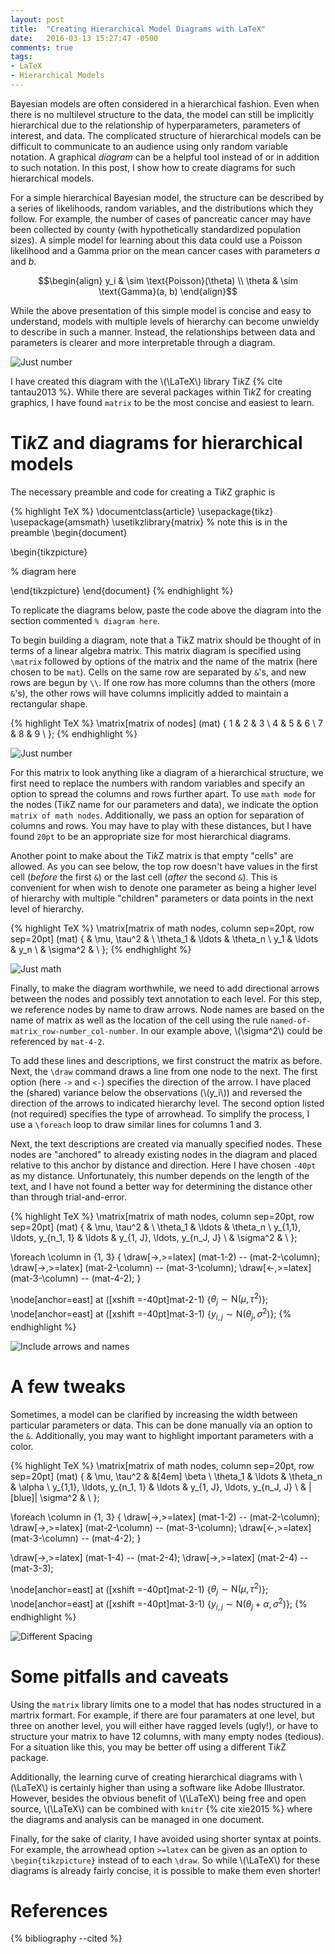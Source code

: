 ```yaml
---
layout: post
title:  "Creating Hierarchical Model Diagrams with LaTeX"
date:   2016-03-13 15:27:47 -0500
comments: true
tags:
- LaTeX
- Hierarchical Models
---
```


Bayesian models are often considered in a hierarchical fashion. Even when there is no multilevel structure to the data, the model can still be implicitly hierarchical due to the relationship of hyperparameters, parameters of interest, and data. The complicated structure of hierarchical models can be difficult to communicate to an audience using only random variable notation. A graphical *diagram* can be a helpful tool instead of or in addition to such notation. In this post, I show how to create diagrams for such hierarchical models.

For a simple hierarchical Bayesian model, the structure can be described by a series of likelihoods, random variables, and the distributions which they follow. For example, the number of cases of pancreatic cancer may have been collected by county (with hypothetically standardized population sizes). A simple model for learning about this data could use a Poisson likelihood and a Gamma prior on the mean cancer cases with parameters *a* and *b*.

$$\begin{align}
y_i & \sim \text{Poisson}(\theta) \\
\theta & \sim \text{Gamma}(a, b)
\end{align}$$

While the above presentation of this simple model is concise and easy to understand, models with multiple levels of hierarchy can become unwieldy to describe in such a manner. Instead, the relationships between data and parameters is clearer and more interpretable through a diagram. 

![Just number](/assets/img/hierarchical-comparison.svg)

I have created this diagram with the \\(\LaTeX\\) library Ti*k*Z {% cite tantau2013 %}. While there are several packages within Ti*k*Z for creating graphics, I have found `matrix` to be the most concise and easiest to learn.

# Ti*k*Z and diagrams for hierarchical models

The necessary preamble and code for creating a Ti*k*Z graphic is

{% highlight TeX %}
\documentclass{article}
\usepackage{tikz}
\usepackage{amsmath} 
\usetikzlibrary{matrix} % note this is in the preamble
\begin{document}

\begin{tikzpicture}

% diagram here

\end{tikzpicture}
\end{document}
{% endhighlight %}

To replicate the diagrams below, paste the code above the diagram into the section commented `% diagram here`.

To begin building a diagram, note that a Ti*k*Z matrix should be thought of in terms of a linear algebra matrix. This matrix diagram is specified using `\matrix` followed by options of the matrix and the name of the matrix (here chosen to be `mat`). Cells on the same row are separated by `&`'s, and new rows are begun by `\\`. If one row has more columns than the others (more `&`'s), the other rows will have columns implicitly added to maintain a rectangular shape.

{% highlight TeX %}
\matrix[matrix of nodes] (mat)
{
    1 & 2 & 3 \\
    4 & 5 & 6 \\
    7 & 8 & 9 \\
};
{% endhighlight %}

![Just number](/assets/img/hierarchical-graph-1.svg)

For this matrix to look anything like a diagram of a hierarchical structure, we first need to replace the numbers with random variables and specify an option to spread the columns and rows further apart. To use `math mode` for the nodes (Ti*k*Z name for our parameters and data), we indicate the option `matrix of math nodes`. Additionally, we pass an option for separation of columns and rows. You may have to play with these distances, but I have found `20pt` to be an appropriate size for most hierarchical diagrams.

Another point to make about the Ti*k*Z matrix is that empty "cells" are allowed. As you can see below, the top row doesn't have values in the first cell (*before* the first `&`) or the last cell (*after* the second `&`). This is convenient for when wish to denote one parameter as being a higher level of hierarchy with multiple "children" parameters or data points in the next level of hierarchy.

{% highlight TeX %}
\matrix[matrix of math nodes, column sep=20pt, row sep=20pt] (mat)
{
    & \mu, \tau^2 & \\
    \theta_1 & \ldots & \theta_n \\
    y_1 & \ldots & y_n \\
    & \sigma^2 & \\
};
{% endhighlight %}

![Just math](/assets/img/hierarchical-graph-2.svg)

Finally, to make the diagram worthwhile, we need to add directional arrows between the nodes and possibly text annotation to each level. For this step, we reference nodes by name to draw arrows. Node names are based on the name of matrix as well as the location of the cell using the rule `named-of-matrix_row-number_col-number`. In our example above, \\(\sigma^2\\) could be referenced by `mat-4-2`.

To add these lines and descriptions, we first construct the matrix as before. Next, the `\draw` command draws a line from one node to the next. The first option (here `->` and `<-`) specifies the direction of the arrow. I have placed the (shared) variance below the observations (\\(y_i\\)) and reversed the direction of the arrows to indicated hierarchy level. The second option listed (not required) specifies the type of arrowhead. To simplify the process, I use a `\foreach` loop to draw similar lines for columns 1 and 3.

Next, the text descriptions are created via manually specified nodes. These nodes are "anchored" to already existing nodes in the diagram and placed relative to this anchor by distance and direction. Here I have chosen `-40pt` as my distance. Unfortunately, this number depends on the length of the text, and I have not found a better way for determining the distance other than through trial-and-error.

{% highlight TeX %}
\matrix[matrix of math nodes, column sep=20pt, row sep=20pt] (mat)
{
    & \mu, \tau^2 & \\ 
    \theta_1 & \ldots & \theta_n \\
    y_{1,1}, \ldots, y_{n_1, 1} & \ldots & y_{1, J}, 
    \ldots, y_{n_J, J} \\
    & \sigma^2 & \\
};

\foreach \column in {1, 3}
{
    \draw[->,>=latex] (mat-1-2) -- (mat-2-\column);
    \draw[->,>=latex] (mat-2-\column) -- (mat-3-\column);
    \draw[<-,>=latex] (mat-3-\column) -- (mat-4-2);
}

\node[anchor=east] at ([xshift =-40pt]mat-2-1) 
{$\theta_j \sim \text{N}(\mu, \tau^2)$};
\node[anchor=east] at ([xshift =-40pt]mat-3-1) 
{$y_{i, j} \sim \text{N}(\theta_j, \sigma^2)$};
{% endhighlight %}

![Include arrows and names](/assets/img/hierarchical-graph-3.svg)

# A few tweaks

Sometimes, a model can be clarified by increasing the width between particular parameters or data. This can be done manually via an option to the `&`. Additionally, you may want to highlight important parameters with a color.

{% highlight TeX %}
\matrix[matrix of math nodes, column sep=20pt, row sep=20pt] (mat)
{
    & \mu, \tau^2 & &[4em] \beta \\ 
    \theta_1 & \ldots & \theta_n & \alpha \\
    y_{1,1}, \ldots, y_{n_1, 1} & \ldots & y_{1, J}, 
    \ldots, y_{n_J, J} \\
    & |[blue]| \sigma^2 & \\
};

\foreach \column in {1, 3}
{
    \draw[->,>=latex] (mat-1-2) -- (mat-2-\column);
    \draw[->,>=latex] (mat-2-\column) -- (mat-3-\column);
    \draw[<-,>=latex] (mat-3-\column) -- (mat-4-2);
}

\draw[->,>=latex] (mat-1-4) -- (mat-2-4);
\draw[->,>=latex] (mat-2-4) -- (mat-3-3);

\node[anchor=east] at ([xshift =-40pt]mat-2-1) 
{$\theta_j \sim \text{N}(\mu, \tau^2)$};
\node[anchor=east] at ([xshift =-40pt]mat-3-1) 
{$y_{i, j} \sim \text{N}(\theta_j + \alpha, \sigma^2)$};
{% endhighlight %}

![Different Spacing](/assets/img/hierarchical-graph-4.svg)

# Some pitfalls and caveats

Using the `matrix` library limits one to a model that has nodes structured in a martrix formart. For example, if there are four paramaters at one level, but three on another level, you will either have ragged levels (ugly!), or have to structure your matrix to have 12 columns, with many empty nodes (tedious). For a situation like this, you may be better off using a different Ti*k*Z package.

Additionally, the learning curve of creating hierarchical diagrams with \\(\LaTeX\\) is certainly higher than using a software like Adobe Illustrator. However, besides the obvious benefit of \\(\LaTeX\\) being free and open source, \\(\LaTeX\\) can be combined with `knitr` {% cite xie2015 %} where the diagrams and analysis can be managed in one document.

Finally, for the sake of clarity, I have avoided using shorter syntax at points. For example, the arrowhead option `>=latex` can be given as an option to `\begin{tikzpicture}` instead of to each `\draw`. So while \\(\LaTeX\\) for these diagrams is already fairly concise, it is possible to make them even shorter!

# References

{% bibliography --cited %}

